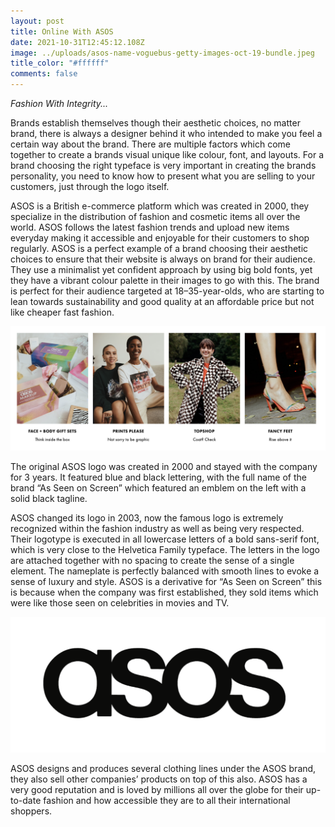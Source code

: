 ```yaml
---
layout: post
title: Online With ASOS
date: 2021-10-31T12:45:12.108Z
image: ../uploads/asos-name-voguebus-getty-images-oct-19-bundle.jpeg
title_color: "#ffffff"
comments: false
---
```

*Fashion With Integrity...*

Brands establish themselves though their aesthetic choices, no matter brand, there is always a designer behind it who intended to make you feel a certain way about the brand. There are multiple factors which come together to create a brands visual unique like colour, font, and layouts. For a brand choosing the right typeface is very important in creating the brands personality, you need to know how to present what you are selling to your customers, just through the logo itself.

ASOS is a British e-commerce platform which was created in 2000, they specialize in the distribution of fashion and cosmetic items all over the world. ASOS follows the latest fashion trends and upload new items everyday making it accessible and enjoyable for their customers to shop regularly. ASOS is a perfect example of a brand choosing their aesthetic choices to ensure that their website is always on brand for their audience. They use a minimalist yet confident approach by using big bold fonts, yet they have a vibrant colour palette in their images to go with this. The brand is perfect for their audience targeted at 18–35-year-olds, who are starting to lean towards sustainability and good quality at an affordable price but not like cheaper fast fashion.

![](../uploads/screenshot-2021-11-22-at-10.56.44.png)

The original ASOS logo was created in 2000 and stayed with the company for 3 years. It featured blue and black lettering, with the full name of the brand “As Seen on Screen” which featured an emblem on the left with a solid black tagline.

ASOS changed its logo in 2003, now the famous logo is extremely recognized within the fashion industry as well as being very respected. Their logotype is executed in all lowercase letters of a bold sans-serif font, which is very close to the Helvetica Family typeface. The letters in the logo are attached together with no spacing to create the sense of a single element. The nameplate is perfectly balanced with smooth lines to evoke a sense of luxury and style. ASOS is a derivative for “As Seen on Screen” this is because when the company was first established, they sold items which were like those seen on celebrities in movies and TV.

![](../uploads/screenshot-2021-11-23-at-08.51.57.png)

ASOS designs and produces several clothing lines under the ASOS brand, they also sell other companies’ products on top of this also. ASOS has a very good reputation and is loved by millions all over the globe for their up-to-date fashion and how accessible they are to all their international shoppers.